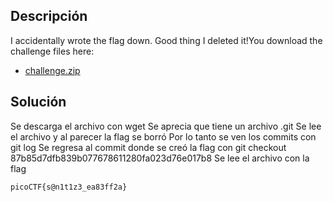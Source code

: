 ## Descripción
I accidentally wrote the flag down. Good thing I deleted it!You download the challenge files here:

- [challenge.zip](https://artifacts.picoctf.net/c_titan/136/challenge.zip)

## Solución
Se descarga el archivo con wget
Se aprecia que tiene un archivo .git
Se lee el archivo y al parecer la flag se borró
Por lo tanto se ven los commits con git log
Se regresa al commit donde se creó la flag con git checkout 87b85d7dfb839b077678611280fa023d76e017b8
Se lee el archivo con la flag
```
picoCTF{s@n1t1z3_ea83ff2a}
```
